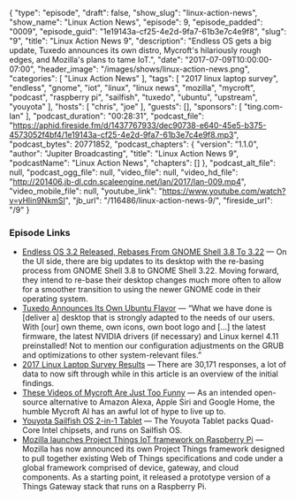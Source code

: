 {
  "type": "episode",
  "draft": false,
  "show_slug": "linux-action-news",
  "show_name": "Linux Action News",
  "episode": 9,
  "episode_padded": "0009",
  "episode_guid": "1e19143a-cf25-4e2d-9fa7-61b3e7c4e9f8",
  "slug": "9",
  "title": "Linux Action News 9",
  "description": "Endless OS gets a big update, Tuxedo announces its own distro, Mycroft's hilariously rough edges, and Mozilla's plans to tame IoT.",
  "date": "2017-07-09T10:00:00-07:00",
  "header_image": "/images/shows/linux-action-news.png",
  "categories": [
    "Linux Action News"
  ],
  "tags": [
    "2017 linux laptop survey",
    "endless",
    "gnome",
    "iot",
    "linux",
    "linux news",
    "mozilla",
    "mycroft",
    "podcast",
    "raspberry pi",
    "sailfish",
    "tuxedo",
    "ubuntu",
    "upstream",
    "youyota"
  ],
  "hosts": [
    "chris",
    "joe"
  ],
  "guests": [],
  "sponsors": [
    "ting.com-lan"
  ],
  "podcast_duration": "00:28:31",
  "podcast_file": "https://aphid.fireside.fm/d/1437767933/dec90738-e640-45e5-b375-4573052f4bf4/1e19143a-cf25-4e2d-9fa7-61b3e7c4e9f8.mp3",
  "podcast_bytes": 20771852,
  "podcast_chapters": {
    "version": "1.1.0",
    "author": "Jupiter Broadcasting",
    "title": "Linux Action News 9",
    "podcastName": "Linux Action News",
    "chapters": []
  },
  "podcast_alt_file": null,
  "podcast_ogg_file": null,
  "video_file": null,
  "video_hd_file": "http://201406.jb-dl.cdn.scaleengine.net/lan/2017/lan-009.mp4",
  "video_mobile_file": null,
  "youtube_link": "https://www.youtube.com/watch?v=yHlin9NkmSI",
  "jb_url": "/116486/linux-action-news-9/",
  "fireside_url": "/9"
}


### Episode Links

  * [Endless OS 3.2 Released, Rebases From GNOME Shell 3.8 To 3.22](http://www.phoronix.com/scan.php?page=news_item&px=Endless-OS-3.2-Released "Endless OS 3.2 Released, Rebases From GNOME Shell 3.8 To 3.22") — On the UI side, there are big updates to its desktop with the re-basing process from GNOME Shell 3.8 to GNOME Shell 3.22. Moving forward, they intend to re-base their desktop changes much more often to allow for a smoother transition to using the newer GNOME code in their operating system. 
  * [Tuxedo Announces Its Own Ubuntu Flavor](http://www.omgubuntu.co.uk/2017/07/tuxedo-computers-launch-linux-distro-xfce "Tuxedo Announces Its Own Ubuntu Flavor") — “What we have done is [deliver a] desktop that is strongly adapted to the needs of our users. With [our] own theme, own icons, own boot logo and […] the latest firmware, the latest NVIDIA drivers (if necessary) and Linux kernel 4.11 preinstalled! Not to mention our configuration adjustments on the GRUB and optimizations to other system-relevant files.” 
  * [2017 Linux Laptop Survey Results](http://www.phoronix.com/scan.php?page=article&item=2017-laptop-survey&num=1 "2017 Linux Laptop Survey Results") — There are 30,171 responses, a lot of data to now sift through while in this article is an overview of the initial findings. 
  * [These Videos of Mycroft Are Just Too Funny](http://www.omgubuntu.co.uk/2017/07/mycroft-the-open-source-alexa-fail "These Videos of Mycroft Are Just Too Funny") — As an intended open-source alternative to Amazon Alexa, Apple Siri and Google Home, the humble Mycroft AI has an awful lot of hype to live up to.
  * [Youyota Sailfish OS 2-in-1 Tablet](https://www.indiegogo.com/projects/youyota-sailfish-os-2-in-1-tablet#/ "Youyota Sailfish OS 2-in-1 Tablet") — The Youyota Tablet packs Quad-Core Intel chipsets, and runs on Sailfish OS.
  * [Mozilla launches Project Things IoT framework on Raspberry Pi](http://linuxgizmos.com/mozilla-launches-project-things-iot-framework-on-raspberry-pi/ "Mozilla launches Project Things IoT framework on Raspberry Pi") — Mozilla has now announced its own Project Things framework designed to pull together existing Web of Things specifications and code under a global framework comprised of device, gateway, and cloud components. As a starting point, it released a prototype version of a Things Gateway stack that runs on a Raspberry Pi. 



